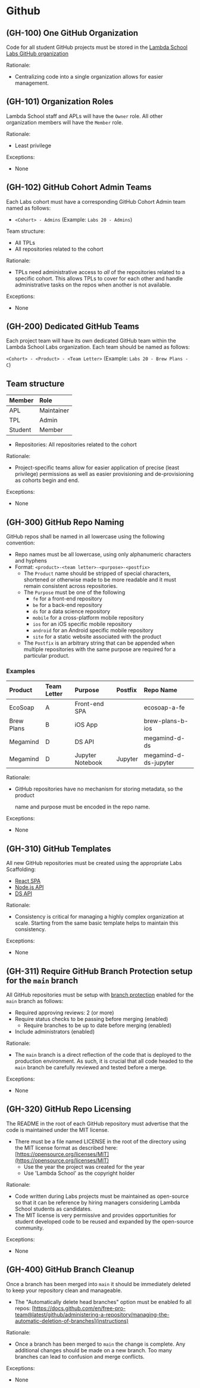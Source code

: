 # Github

## \(GH-100\) One GitHub Organization

Code for all student GitHub projects must be stored in the [Lambda School Labs GitHub organization](https://github.com/Lambda-School-Labs)

Rationale:

* Centralizing code into a single organization allows for easier management.

## \(GH-101\) Organization Roles

Lambda School staff and APLs will have the `Owner` role. All other organization members will have the `Member` role.

Rationale:

* Least privilege

Exceptions:

* None

## \(GH-102\) GitHub Cohort Admin Teams

Each Labs cohort must have a corresponding GitHub Cohort Admin team named as follows:

* `<Cohort> - Admins` \(Example: `Labs 20 - Admins`\)

Team structure:

* All TPLs
* All repositories related to the cohort

Rationale:

* TPLs need administrative access to _all_ of the repositories related to a specific cohort. This allows TPLs to cover for each other and handle administrative tasks on the repos when another is not available.

Exceptions:

* None

## \(GH-200\) Dedicated GitHub Teams

Each project team will have its own dedicated GitHub team within the Lambda School Labs organization. Each team should be named as follows:

`<Cohort> - <Product> - <Team Letter>` \(Example: `Labs 20 - Brew Plans - C`\)

## Team structure

| Member | Role |
| :--- | :--- |
| APL | Maintainer |
| TPL | Admin |
| Student | Member |

* Repositories: All repositories related to the cohort

Rationale:

* Project-specific teams allow for easier application of precise \(least privilege\) permissions as well as easier provisioning and de-provisioning as cohorts begin and end.

Exceptions:

* None

## \(GH-300\) GitHub Repo Naming

GitHub repos shall be named in all lowercase using the following convention:

* Repo names must be all lowercase, using only alphanumeric characters and hyphens
* Format: `<product>-<team letter>-<purpose>-<postfix>`
  * The `Product` name should be stripped of special characters, shortened or otherwise made to be more readable and it must remain consistent across repositories.
  * The `Purpose` must be one of the following
    * `fe` for a front-end repository
    * `be` for a back-end repository
    * `ds` for a data science repository
    * `mobile` for a cross-platform mobile repository
    * `ios` for an iOS specific mobile repository
    * `android` for an Android specific mobile repository
    * `site` for a static website associated with the product
  * The `Postfix` is an arbitrary string that can be appended when multiple repositories with the same purpose are required for a particular product.

### Examples

| Product | Team Letter | Purpose | Postfix | Repo Name |
| :--- | :--- | :--- | :--- | :--- |
| EcoSoap | A | Front-end SPA |  | ecosoap-a-fe |
| Brew Plans | B | iOS App |  | brew-plans-b-ios |
| Megamind | D | DS API |  | megamind-d-ds |
| Megamind | D | Jupyter Notebook | Jupyter | megamind-d-ds-jupyter |

Rationale:

* GitHub repositories have no mechanism for storing metadata, so the product

  name and purpose must be encoded in the repo name.

Exceptions:

* None

## \(GH-310\) GitHub Templates

All new GitHub repositories must be created using the appropriate Labs Scaffolding:

* [React SPA](https://docs.labs.lambdaschool.com/labs-spa-starter/)
* [Node.js API](https://docs.labs.lambdaschool.com/api/)
* [DS API](https://docs.labs.lambdaschool.com/data-science/)

Rationale:

* Consistency is critical for managing a highly complex organization at scale. Starting from the same basic template helps to maintain this consistency.

Exceptions:

* None

## \(GH-311\) Require GitHub Branch Protection setup for the `main` branch

All GitHub repositories must be setup with [branch protection](https://help.github.com/en/github/administering-a-repository/about-protected-branches) enabled for the `main` branch as follows:

* Required approving reviews: 2 \(or more\)
* Require status checks to be passing before merging \(enabled\)
  * Require branches to be up to date before merging \(enabled\)
* Include administrators \(enabled\)

Rationale:

* The `main` branch is a direct reflection of the code that is deployed to the production environment. As such, it is crucial that all code headed to the `main` branch be carefully reviewed and tested before a merge.

Exceptions:

* None

## \(GH-320\) GitHub Repo Licensing

The README in the root of each GitHub repository must advertise that the code is maintained under the MIT license.

* There must be a file named LICENSE in the root of the directory using the MIT license format as described here: [https://opensource.org/licenses/MIT](https://opensource.org/licenses/MIT)
  * Use the year the project was created for the year
  * Use 'Lambda School' as the copyright holder

Rationale:

* Code written during Labs projects must be maintained as open-source so that it can be reference by hiring managers considering Lambda School students as candidates.
* The MIT license is very permissive and provides opportunities for student developed code to be reused and expanded by the open-source community.

Exceptions:

* None

## \(GH-400\) GitHub Branch Cleanup

Once a branch has been merged into `main` it should be immediately deleted to keep your repository clean and manageable.

* The "Automatically delete head branches" option must be enabled fo all repos: [https://docs.github.com/en/free-pro-team@latest/github/administering-a-repository/managing-the-automatic-deletion-of-branches](instructions)

Rationale:

* Once a branch has been merged to `main` the change is complete. Any additional changes should be made on a new branch. Too many branches can lead to confusion and merge conflicts.

Exceptions:

* None

